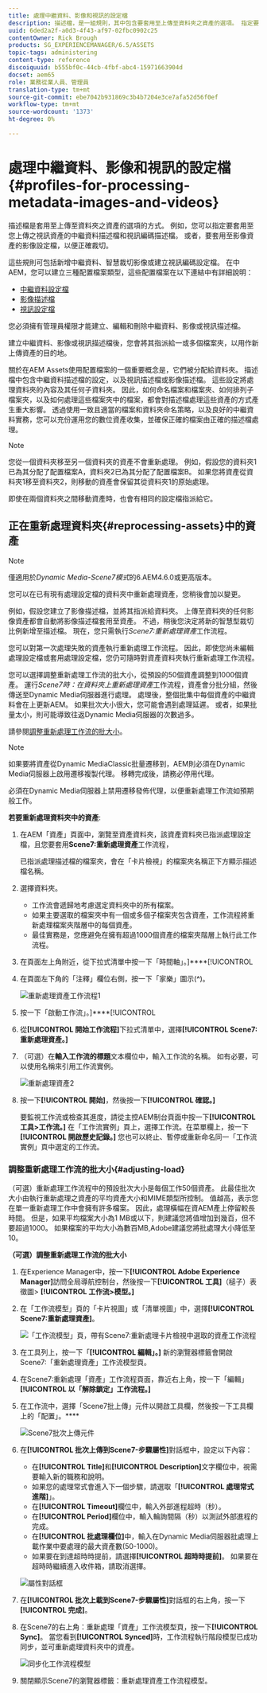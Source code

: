 ```yaml
---
title: 處理中繼資料、影像和視訊的設定檔
description: 描述檔，是一組規則，其中包含要套用至上傳至資料夾之資產的選項。 指定要套用至您上傳之視訊資產的中繼資料描述檔和視訊編碼描述檔。 對於影像資產，您也可以指定要套用至影像資產的影像設定檔，以便正確裁切。
uuid: 6ded2a2f-a0d3-4f43-af97-02fbc0902c25
contentOwner: Rick Brough
products: SG_EXPERIENCEMANAGER/6.5/ASSETS
topic-tags: administering
content-type: reference
discoiquuid: b555bf0c-44cb-4fbf-abc4-15971663904d
docset: aem65
role: 業務從業人員、管理員
translation-type: tm+mt
source-git-commit: ebe7042b931869c3b4b7204e3ce7afa52d56f0ef
workflow-type: tm+mt
source-wordcount: '1373'
ht-degree: 0%

---
```



# 處理中繼資料、影像和視訊的設定檔{#profiles-for-processing-metadata-images-and-videos}

描述檔是套用至上傳至資料夾之資產的選項的方式。 例如，您可以指定要套用至您上傳之視訊資產的中繼資料描述檔和視訊編碼描述檔。 或者，要套用至影像資產的影像設定檔，以便正確裁切。

這些規則可包括新增中繼資料、智慧裁切影像或建立視訊編碼設定檔。 在中AEM，您可以建立三種配置檔案類型，這些配置檔案在以下連結中有詳細說明：

* [中繼資料設定檔](/help/assets/metadata-config.md#metadata-profiles)
* [影像描述檔](/help/assets/image-profiles.md)
* [視訊設定檔](/help/assets/video-profiles.md)

您必須擁有管理員權限才能建立、編輯和刪除中繼資料、影像或視訊描述檔。

建立中繼資料、影像或視訊描述檔後，您會將其指派給一或多個檔案夾，以用作新上傳資產的目的地。

關於在AEM Assets使用配置檔案的一個重要概念是，它們被分配給資料夾。 描述檔中包含中繼資料描述檔的設定，以及視訊描述檔或影像描述檔。 這些設定將處理資料夾的內容及其任何子資料夾。 因此，如何命名檔案和檔案夾、如何排列子檔案夾，以及如何處理這些檔案夾中的檔案，都會對描述檔處理這些資產的方式產生重大影響。
透過使用一致且適當的檔案和資料夾命名策略，以及良好的中繼資料實務，您可以充份運用您的數位資產收集，並確保正確的檔案由正確的描述檔處理。

>[!NOTE]
>
>您從一個資料夾移至另一個資料夾的資產不會重新處理。 例如，假設您的資料夾1已為其分配了配置檔案A，資料夾2已為其分配了配置檔案B。 如果您將資產從資料夾1移至資料夾2，則移動的資產會保留其從資料夾1的原始處理。
>
>即使在兩個資料夾之間移動資產時，也會有相同的設定檔指派給它。

## 正在重新處理資料夾{#reprocessing-assets}中的資產

>[!NOTE]
>
>僅適用於&#x200B;*Dynamic Media-Scene7模式*&#x200B;的6.AEM4.6.0或更高版本。

您可以在已有現有處理設定檔的資料夾中重新處理資產，您稍後會加以變更。

例如，假設您建立了影像描述檔，並將其指派給資料夾。 上傳至資料夾的任何影像資產都會自動將影像描述檔套用至資產。 不過，稍後您決定將新的智慧型裁切比例新增至描述檔。 現在，您只需執行&#x200B;*Scene7:重新處理資產*&#x200B;工作流程。

您可以對第一次處理失敗的資產執行重新處理工作流程。 因此，即使您尚未編輯處理設定檔或套用處理設定檔，您仍可隨時對資產資料夾執行重新處理工作流程。

您可以選擇調整重新處理工作流的批大小，從預設的50個資產調整到1000個資產。 運行&#x200B;_Scene7時：在資料夾上重新處理資產_&#x200B;工作流程，資產會分批分組，然後傳送至Dynamic Media伺服器進行處理。 處理後，整個批集中每個資產的中繼資料會在上更新AEM。 如果批次大小很大，您可能會遇到處理延遲。 或者，如果批量太小，則可能導致往返Dynamic Media伺服器的次數過多。

請參閱[調整重新處理工作流的批大小](#adjusting-load)。

>[!NOTE]
>
>如果要將資產從Dynamic MediaClassic批量遷移到，AEM則必須在Dynamic Media伺服器上啟用遷移複製代理。 移轉完成後，請務必停用代理。
>
>必須在Dynamic Media伺服器上禁用遷移發佈代理，以便重新處理工作流如預期般工作。

<!-- Batch size is the number of assets that are amalgamated into a single IPS (Dynamic Media’s Image Production System) job. When you run the Scene7: Reprocess Assets workflow, the job is triggered on IPS. The number of IPS jobs that are triggered is based on the total number of assets in the folder, divided by the batch size. For example, suppose you had a folder with 150 assets and a batch size of 50. In this case, three IPS jobs are triggered. The assets are updated when the entire batch size (50 in our example) is processed in IPS. The job then moves onto the next IPS job and so on until complete. If you increase the batch size, you may notice a longer delay with assets getting updated. -->

**若要重新處理資料夾中的資產**:
1. 在AEM「資產」頁面中，瀏覽至資產資料夾，該資產資料夾已指派處理設定檔，且您要套用&#x200B;**Scene7:重新處理資產**&#x200B;工作流程，

   已指派處理描述檔的檔案夾，會在「卡片檢視」的檔案夾名稱正下方顯示描述檔名稱。

1. 選擇資料夾。

   * 工作流會遞歸地考慮選定資料夾中的所有檔案。
   * 如果主要選取的檔案夾中有一個或多個子檔案夾包含資產，工作流程將重新處理檔案夾階層中的每個資產。
   * 最佳實務是，您應避免在擁有超過1000個資產的檔案夾階層上執行此工作流程。

1. 在頁面左上角附近，從下拉式清單中按一下「時間軸」。]****[!UICONTROL 
1. 在頁面左下角的「注釋」欄位右側，按一下「家樂」圖示(**^**)。

   ![重新處理資產工作流程1](/help/assets/assets/reprocess-assets1.png)

1. 按一下「啟動工作流」。]****[!UICONTROL 
1. 從&#x200B;**[!UICONTROL 開始工作流程]**&#x200B;下拉式清單中，選擇&#x200B;**[!UICONTROL Scene7:重新處理資產。]**
1. （可選）在&#x200B;**輸入工作流的標題**&#x200B;文本欄位中，輸入工作流的名稱。 如有必要，可以使用名稱來引用工作流實例。

   ![重新處理資產2](/help/assets/assets/reprocess-assets2.png)

1. 按一下&#x200B;**[!UICONTROL 開始]**，然後按一下&#x200B;**[!UICONTROL 確認。]**

   要監視工作流或檢查其進度，請從主控AEM制台頁面中按一下&#x200B;**[!UICONTROL 工具>工作流。]** 在「工作流實例」頁上，選擇工作流。在菜單欄上，按一下&#x200B;**[!UICONTROL 開啟歷史記錄。]** 您也可以終止、暫停或重新命名同一「工作流實例」頁中選定的工作流。

### 調整重新處理工作流的批大小{#adjusting-load}

（可選）重新處理工作流程中的預設批次大小是每個工作50個資產。 此最佳批次大小由執行重新處理之資產的平均資產大小和MIME類型所控制。 值越高，表示您在單一重新處理工作中會擁有許多檔案。 因此，處理橫幅在資AEM產上停留較長時間。 但是，如果平均檔案大小為1 MB或以下，則建議您將值增加到幾百，但不要超過1000。 如果檔案的平均大小為數百MB,Adobe建議您將批處理大小降低至10。

**（可選）調整重新處理工作流的批大小**

1. 在Experience Manager中，按一下&#x200B;**[!UICONTROL Adobe Experience Manager]**&#x200B;訪問全局導航控制台，然後按一下&#x200B;**[!UICONTROL 工具]**（槌子）表徵圖> **[!UICONTROL 工作流>模型。]**
1. 在「工作流模型」頁的「卡片視圖」或「清單視圖」中，選擇&#x200B;**[!UICONTROL Scene7:重新處理資產]**。

   ![「工作流模型」頁，帶有Scene7:重新處理卡片檢視中選取的資產工作流程](/help/assets/assets-dm/reprocess-assets7.png)

1. 在工具列上，按一下「**[!UICONTROL 編輯」。]** 新的瀏覽器標籤會開啟Scene7:「重新處理資產」工作流模型頁。
1. 在Scene7:重新處理「資產」工作流程頁面，靠近右上角，按一下「編輯」**[!UICONTROL 以「解除鎖定」工作流程。]**
1. 在工作流中，選擇「Scene7批上傳」元件以開啟工具欄，然後按一下工具欄上的「配置」。****

   ![Scene7批次上傳元件](/help/assets/assets-dm/reprocess-assets8.png)

1. 在&#x200B;**[!UICONTROL 批次上傳到Scene7-步驟屬性]**&#x200B;對話框中，設定以下內容：
   * 在&#x200B;**[!UICONTROL Title]**&#x200B;和&#x200B;**[!UICONTROL Description]**&#x200B;文字欄位中，視需要輸入新的職務和說明。
   * 如果您的處理常式會進入下一個步驟，請選取「**[!UICONTROL 處理常式進階]**」。
   * 在&#x200B;**[!UICONTROL Timeout]**&#x200B;欄位中，輸入外部進程超時（秒）。
   * 在&#x200B;**[!UICONTROL Period]**&#x200B;欄位中，輸入輪詢間隔（秒）以測試外部進程的完成。
   * 在&#x200B;**[!UICONTROL 批處理欄位]**&#x200B;中，輸入在Dynamic Media伺服器批處理上載作業中要處理的最大資產數(50-1000)。
   * 如果要在到達超時時提前，請選擇&#x200B;**[!UICONTROL 超時時提前]**。 如果要在超時時繼續進入收件箱，請取消選擇。

   ![屬性對話框](/help/assets/assets-dm/reprocess-assets3.png)

1. 在&#x200B;**[!UICONTROL 批次上載到Scene7-步驟屬性]**&#x200B;對話框的右上角，按一下&#x200B;**[!UICONTROL 完成]**。

1. 在Scene7的右上角：重新處理「資產」工作流模型頁，按一下&#x200B;**[!UICONTROL Sync]**。 當您看到&#x200B;**[!UICONTROL Synced]**&#x200B;時，工作流程執行階段模型已成功同步，並可重新處理資料夾中的資產。

   ![同步化工作流程模型](/help/assets/assets-dm/reprocess-assets1.png)

1. 關閉顯示Scene7的瀏覽器標籤：重新處理資產工作流程模型。

<!--1. Return to the browser tab that has the open Workflow Models page, then press **Esc** to exit the selection.
1. In the upper-left corner of the page, click **[!UICONTROL Adobe Experience Manager]** to access the global navigation console, then click the **[!UICONTROL Tools]** (hammer) icon > **[!UICONTROL General > CRXDE Lite.]**
1. In the folder tree on the left side of the CRXDE Lite page, navigate to the following location:

   `/conf/global/settings/workflow/models/scene7_reprocess_assets/jcr:content/flow/reprocess/metaData`

   ![CRXDE Lite](/help/assets/assets/workflow-models9.png)

1. On the right side of the CRXDE Lite page, in the lower portion, enter the following name, type, and value in its respective field:
    * **[!UICONTROL Name]**: `reprocess-batch-size`
    * **[!UICONTROL Type]**: `Long`
    * **[!UICONTROL Value]**: enter a default value (50-1000) for the batch size
1. In the lower-right corner, click **[!UICONTROL Add.]** The new property appears as the following:

    ![Saving the new property](/help/assets/assets/workflow-models10.png)

1. On the menu bar of the CRXDE Lite page, click **[!UICONTROL Save All.]**
1. In the upper-left corner of the page, click **[!UICONTROL CRXDE Lite]** to return to the main AEM console
1. Repeat steps 1-7 to re-synchronize the new batch size to the Scene7: Reprocess Assets workflow model.-->
